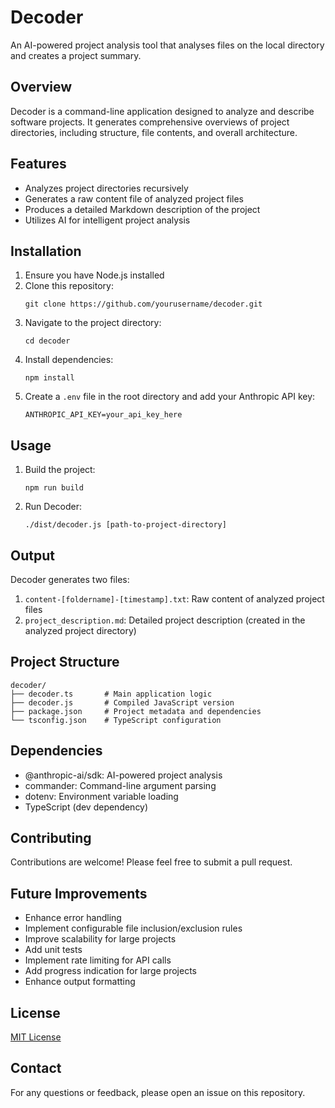 # Decoder

An AI-powered project analysis tool that analyses files on the local directory and creates a project summary.

## Overview

Decoder is a command-line application designed to analyze and describe software projects. It generates comprehensive overviews of project directories, including structure, file contents, and overall architecture.

## Features

- Analyzes project directories recursively
- Generates a raw content file of analyzed project files
- Produces a detailed Markdown description of the project
- Utilizes AI for intelligent project analysis

## Installation

1. Ensure you have Node.js installed
2. Clone this repository:
   ```
   git clone https://github.com/yourusername/decoder.git
   ```
3. Navigate to the project directory:
   ```
   cd decoder
   ```
4. Install dependencies:
   ```
   npm install
   ```
5. Create a `.env` file in the root directory and add your Anthropic API key:
   ```
   ANTHROPIC_API_KEY=your_api_key_here
   ```

## Usage

1. Build the project:
   ```
   npm run build
   ```
2. Run Decoder:
   ```
   ./dist/decoder.js [path-to-project-directory]
   ```

## Output

Decoder generates two files:

1. `content-[foldername]-[timestamp].txt`: Raw content of analyzed project files
2. `project_description.md`: Detailed project description (created in the analyzed project directory)

## Project Structure

```
decoder/
├── decoder.ts       # Main application logic
├── decoder.js       # Compiled JavaScript version
├── package.json     # Project metadata and dependencies
└── tsconfig.json    # TypeScript configuration
```

## Dependencies

- @anthropic-ai/sdk: AI-powered project analysis
- commander: Command-line argument parsing
- dotenv: Environment variable loading
- TypeScript (dev dependency)

## Contributing

Contributions are welcome! Please feel free to submit a pull request.

## Future Improvements

- Enhance error handling
- Implement configurable file inclusion/exclusion rules
- Improve scalability for large projects
- Add unit tests
- Implement rate limiting for API calls
- Add progress indication for large projects
- Enhance output formatting

## License

[MIT License](LICENSE)

## Contact

For any questions or feedback, please open an issue on this repository.